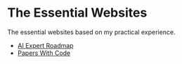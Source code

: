 # The Essential Websites
The essential websites based on my practical experience.

- [AI Expert Roadmap](https://i.am.ai/roadmap)
- [Papers With Code](https://portal.paperswithcode.com)
